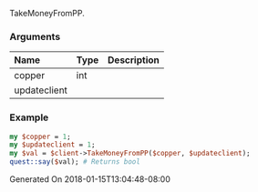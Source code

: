 TakeMoneyFromPP.
### Arguments
**Name**|**Type**|**Description**
:---|:---|:---
copper|int|
updateclient||

### Example

```perl
my $copper = 1;
my $updateclient = 1;
my $val = $client->TakeMoneyFromPP($copper, $updateclient);
quest::say($val); # Returns bool
```


Generated On 2018-01-15T13:04:48-08:00